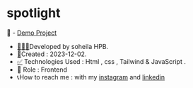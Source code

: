 # spotlight
📌 - [Demo Project](https://soheilahpb.github.io/spotlight/)
- <a href="https://fa.piliapp.com/emoji/list/?skin=1f3fb" class="active">👩🏻‍💻</a>Developed by soheila HPB.
- <a href="https://fa.piliapp.com/emoji/list/?skin=1f3fb" class="active">📅</a>Created : 2023-12-02.
- <a title="Symbols" href="https://fa.piliapp.com/emoji/list/?skin=1f3fb#symbols">✅</a> Technologies Used : Html , css , Tailwind & JavaScript . 
- 🔘 Role : Frontend
- 📞How to reach me : with my 
[instagram](https://www.instagram.com/soheila_hasanpoor_web) and 
[linkedin](https://www.linkedin.com/in/soheila-hasanpoor-8b2903273/)
